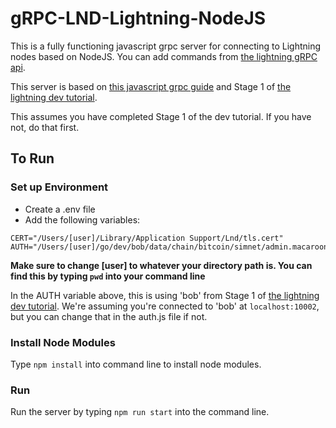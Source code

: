 # gRPC-LND-Lightning-NodeJS
This is a fully functioning javascript grpc server for connecting to Lightning nodes based on NodeJS.  You can add commands from [the lightning gRPC api](https://api.lightning.community/#lnd-grpc-api-reference).

This server is based on [this javascript grpc guide](https://dev.lightning.community/guides/javascript-grpc/) and Stage 1 of [the lightning dev tutorial]( https://dev.lightning.community/tutorial/01-lncli/index.html).

This assumes you have completed Stage 1 of the dev tutorial.  If you have not, do that first.

## To Run
### Set up Environment
* Create a .env file
* Add the following variables:
```
CERT="/Users/[user]/Library/Application Support/Lnd/tls.cert"
AUTH="/Users/[user]/go/dev/bob/data/chain/bitcoin/simnet/admin.macaroon"
```
**Make sure to change [user] to whatever your directory path is.  You can find this by typing `pwd` into your command line**

In the AUTH variable above, this is using 'bob' from Stage 1 of [the lightning dev tutorial](https://dev.lightning.community/tutorial/01-lncli/index.html).  We're assuming you're connected to 'bob' at `localhost:10002`, but you can change that in the auth.js file if not.

### Install Node Modules
Type `npm install` into command line to install node modules.

### Run
Run the server by typing `npm run start` into the command line.
